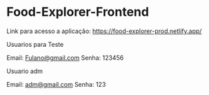 # Food-Explorer-Frontend

Link para acesso a aplicação: https://food-explorer-prod.netlify.app/

Usuarios para Teste 

Email: Fulano@gmail.com
Senha: 123456

Usuario adm

Email: adm@gmail.com
Senha: 123

